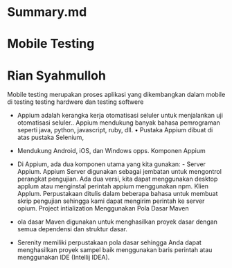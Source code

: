 # Summary.md
# Mobile Testing
# Rian Syahmulloh

Mobile testing merupakan proses aplikasi yang dikembangkan dalam mobile di testing
testing hardwere dan testing softwere

- Appium adalah kerangka kerja otomatisasi seluler untuk menjalankan uji otomatisasi seluler..
Appium mendukung banyak bahasa pemrograman seperti java, python,
javascript, ruby, dll. • Pustaka Appium dibuat di atas pustaka Selenium,

- Mendukung Android, iOS, dan Windows opps. Komponen Appium

- Di Appium, ada dua komponen utama yang kita gunakan: - Server Appium. Appium Server digunakan sebagai jembatan untuk mengontrol perangkat pengujian. Ada dua versi, kita dapat menggunakan desktop applum atau menginstal perintah appium menggunakan npm. Klien Applum. Perpustakaan ditulis dalam beberapa bahasa untuk membuat skrip pengujian sehingga kami dapat mengirim perintah ke server opium. Project intialization Menggunakan Pola Dasar Maven

- ola dasar Maven digunakan untuk menghasilkan proyek dasar dengan semua dependensi dan struktur dasar.

- Serenity memiliki perpustakaan pola dasar sehingga Anda dapat menghasilkan proyek sampel baik menggunakan baris perintah atau menggunakan IDE (Intellij IDEA).